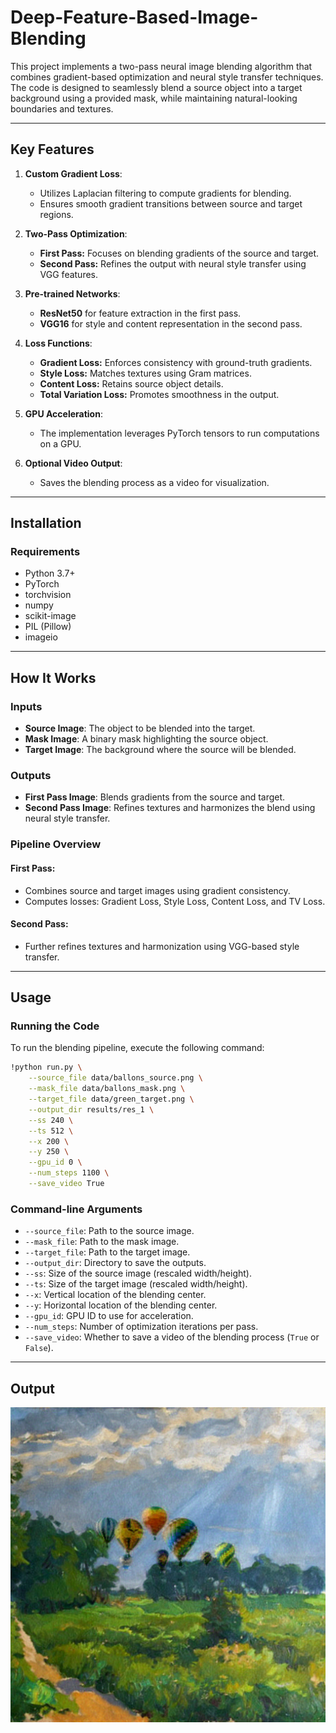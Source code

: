 # Deep-Feature-Based-Image-Blending

This project implements a two-pass neural image blending algorithm that combines gradient-based optimization and neural style transfer techniques. The code is designed to seamlessly blend a source object into a target background using a provided mask, while maintaining natural-looking boundaries and textures.

---

## **Key Features**

1. **Custom Gradient Loss**:
   - Utilizes Laplacian filtering to compute gradients for blending.
   - Ensures smooth gradient transitions between source and target regions.

2. **Two-Pass Optimization**:
   - **First Pass:** Focuses on blending gradients of the source and target.
   - **Second Pass:** Refines the output with neural style transfer using VGG features.

3. **Pre-trained Networks**:
   - **ResNet50** for feature extraction in the first pass.
   - **VGG16** for style and content representation in the second pass.

4. **Loss Functions**:
   - **Gradient Loss:** Enforces consistency with ground-truth gradients.
   - **Style Loss:** Matches textures using Gram matrices.
   - **Content Loss:** Retains source object details.
   - **Total Variation Loss:** Promotes smoothness in the output.

5. **GPU Acceleration**:
   - The implementation leverages PyTorch tensors to run computations on a GPU.

6. **Optional Video Output**:
   - Saves the blending process as a video for visualization.

---

## **Installation**

### **Requirements**
- Python 3.7+
- PyTorch
- torchvision
- numpy
- scikit-image
- PIL (Pillow)
- imageio

---

## How It Works

### Inputs
- **Source Image**: The object to be blended into the target.
- **Mask Image**: A binary mask highlighting the source object.
- **Target Image**: The background where the source will be blended.

### Outputs
- **First Pass Image**: Blends gradients from the source and target.
- **Second Pass Image**: Refines textures and harmonizes the blend using neural style transfer.

### Pipeline Overview
#### First Pass:
- Combines source and target images using gradient consistency.
- Computes losses: Gradient Loss, Style Loss, Content Loss, and TV Loss.

#### Second Pass:
- Further refines textures and harmonization using VGG-based style transfer.

---

## Usage

### Running the Code
To run the blending pipeline, execute the following command:
```bash
!python run.py \
    --source_file data/ballons_source.png \
    --mask_file data/ballons_mask.png \
    --target_file data/green_target.png \
    --output_dir results/res_1 \
    --ss 240 \
    --ts 512 \
    --x 200 \
    --y 250 \
    --gpu_id 0 \
    --num_steps 1100 \
    --save_video True
```

### Command-line Arguments

- `--source_file`: Path to the source image.
- `--mask_file`: Path to the mask image.
- `--target_file`: Path to the target image.
- `--output_dir`: Directory to save the outputs.
- `--ss`: Size of the source image (rescaled width/height).
- `--ts`: Size of the target image (rescaled width/height).
- `--x`: Vertical location of the blending center.
- `--y`: Horizontal location of the blending center.
- `--gpu_id`: GPU ID to use for acceleration.
- `--num_steps`: Number of optimization iterations per pass.
- `--save_video`: Whether to save a video of the blending process (`True` or `False`).

---

## **Output**
![Output](output/second_pass_balloon.png)
